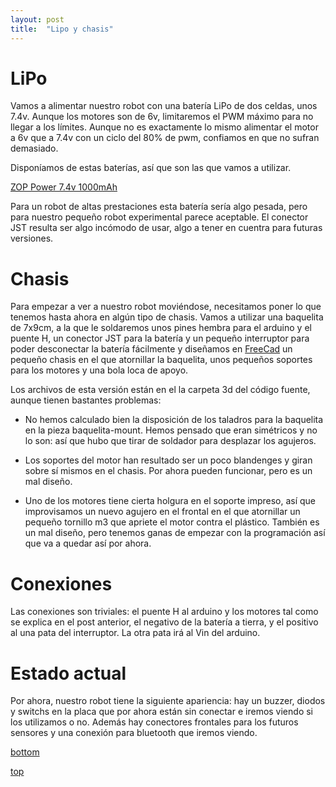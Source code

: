 ```yaml
---
layout: post
title:  "Lipo y chasis"
---
```

# LiPo

Vamos a alimentar nuestro robot con una batería LiPo de dos celdas, unos
7.4v. Aunque los motores son de 6v, limitaremos el PWM máximo para no
llegar a los límites. Aunque no es exactamente lo mismo alimentar el
motor a 6v que a 7.4v con un ciclo del 80% de pwm, confiamos en que
no sufran demasiado.

Disponíamos de estas baterías, así que son las que vamos a utilizar.

[ZOP Power 7.4v 1000mAh](https://www.banggood.com/ZOP-Power-7_4V-1000mAh-2S-25C-Lipo-Battery-JST-Plug-p-955391.html?rmmds=search&cur_warehouse=CN)

Para un robot de altas prestaciones esta batería sería algo pesada, pero
para nuestro pequeño robot experimental parece aceptable. El conector
JST resulta ser algo incómodo de usar, algo a tener en cuentra para futuras
versiones.

# Chasis

Para empezar a ver a nuestro robot moviéndose, necesitamos poner lo que tenemos
hasta ahora en algún tipo de chasis. Vamos a utilizar una baquelita de 7x9cm,
a la que le soldaremos unos pines hembra para el arduino y el puente H, un
conector JST para la batería y un pequeño interruptor para poder desconectar
la batería fácilmente y diseñamos en [FreeCad](https://www.freecadweb.org/)
un pequeño chasis en el que atornillar la baquelita, unos pequeños soportes
para los motores y una bola loca de apoyo.

Los archivos de esta versión están en el la carpeta 3d del código fuente, aunque
tienen bastantes problemas:

- No hemos calculado bien la disposición de los taladros para la baquelita en
la pieza baquelita-mount. Hemos pensado que eran simétricos y no lo son: así que
hubo que tirar de soldador para desplazar los agujeros.
 
- Los soportes del motor han resultado ser un poco blandenges y giran sobre sí
mismos en el chasis. Por ahora pueden funcionar, pero es un mal diseño.

- Uno de los motores tiene cierta holgura en el soporte impreso, así que improvisamos
un nuevo agujero en el frontal en el que atornillar un pequeño tornillo m3 que apriete el
motor contra el plástico. También es un mal diseño, pero tenemos ganas de empezar
con la programación así que va a quedar así por ahora.

# Conexiones

Las conexiones son triviales: el puente H al arduino y los motores tal como se
explica en el post anterior, el negativo de la batería a tierra, y el positivo
al una pata del interruptor. La otra pata irá al Vin del arduino.

# Estado actual

Por ahora, nuestro robot tiene la siguiente apariencia: hay un buzzer, diodos y
switchs en la placa que por ahora están sin conectar e iremos viendo si los utilizamos
o no. Además hay conectores frontales para los futuros sensores y una conexión para
bluetooth que iremos viendo.

[bottom](/images/adefesio-bottom.jpg)

[top](/images/adefesio-top-1.jpg)
